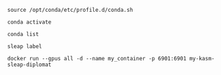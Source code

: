 
``` source /opt/conda/etc/profile.d/conda.sh ```

``` conda activate ```

```conda list```

``` sleap label ```

``` docker run --gpus all -d --name my_container -p 6901:6901 my-kasm-sleap-diplomat ```
